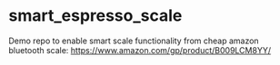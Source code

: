 # smart_espresso_scale

Demo repo to enable smart scale functionality from cheap amazon bluetooth scale: https://www.amazon.com/gp/product/B009LCM8YY/
